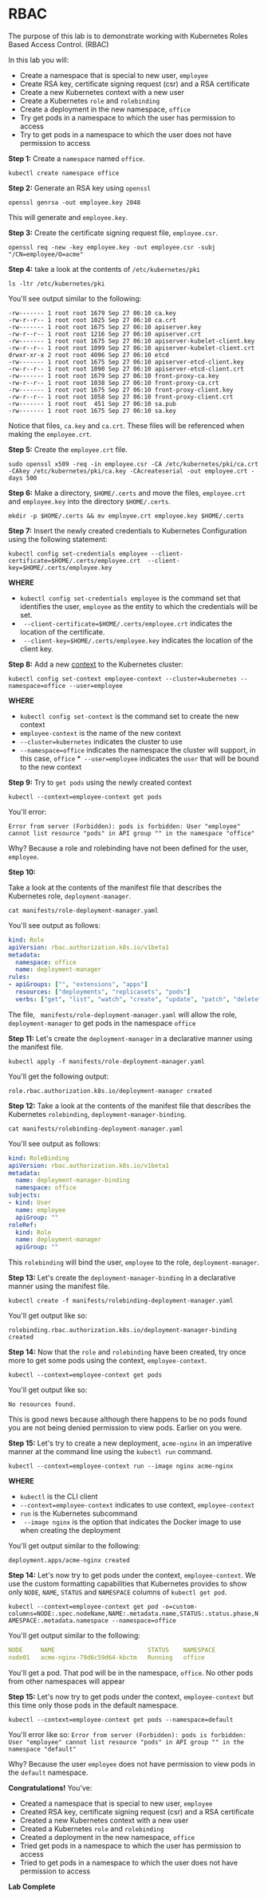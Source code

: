 # RBAC

The purpose of this lab is to demonstrate working with Kubernetes Roles Based Access Control. (RBAC)

In this lab you will:

* Create a namespace that is special to  new user, `employee`
* Create RSA key, certificate signing request (csr) and a RSA certificate
* Create a new Kubernetes context with a new user
* Create a Kubernetes `role` and `rolebinding`
* Create a deployment in the new namespace, `office`
* Try get pods in a namespace to which the user has permission to access
* Try to get pods in a namespace to which the user does not have permission to access 

**Step 1:** Create a `namespace` named `office`.

`kubectl create namespace office`

**Step 2:** Generate an RSA key using `openssl`

`openssl genrsa -out employee.key 2048`

This will generate and `employee.key`.

**Step 3:** Create the certificate signing request file, `employee.csr`.

`openssl req -new -key employee.key -out employee.csr -subj "/CN=employee/O=acme"`

**Step 4:** take a look at the contents of `/etc/kubernetes/pki`

`ls -ltr /etc/kubernetes/pki`

You'll see output similar to the following:

```text
-rw------- 1 root root 1679 Sep 27 06:10 ca.key
-rw-r--r-- 1 root root 1025 Sep 27 06:10 ca.crt
-rw------- 1 root root 1675 Sep 27 06:10 apiserver.key
-rw-r--r-- 1 root root 1216 Sep 27 06:10 apiserver.crt
-rw------- 1 root root 1675 Sep 27 06:10 apiserver-kubelet-client.key
-rw-r--r-- 1 root root 1099 Sep 27 06:10 apiserver-kubelet-client.crt
drwxr-xr-x 2 root root 4096 Sep 27 06:10 etcd
-rw------- 1 root root 1675 Sep 27 06:10 apiserver-etcd-client.key
-rw-r--r-- 1 root root 1090 Sep 27 06:10 apiserver-etcd-client.crt
-rw------- 1 root root 1679 Sep 27 06:10 front-proxy-ca.key
-rw-r--r-- 1 root root 1038 Sep 27 06:10 front-proxy-ca.crt
-rw------- 1 root root 1675 Sep 27 06:10 front-proxy-client.key
-rw-r--r-- 1 root root 1058 Sep 27 06:10 front-proxy-client.crt
-rw------- 1 root root  451 Sep 27 06:10 sa.pub
-rw------- 1 root root 1675 Sep 27 06:10 sa.key
```
Notice that files, `ca.key` and `ca.crt`. These files will be referenced when making the `employee.crt`.


**Step 5:** Create the `employee.crt` file.

`sudo openssl x509 -req -in employee.csr -CA /etc/kubernetes/pki/ca.crt -CAkey /etc/kubernetes/pki/ca.key -CAcreateserial -out employee.crt -days 500`

**Step 6:** Make a directory, `$HOME/.certs` and move the files, `employee.crt` and `employee.key` into the directory `$HOME/.certs`.

`mkdir -p $HOME/.certs && mv employee.crt employee.key $HOME/.certs`

**Step 7:** Insert the newly created credentials to Kubernetes Configuration using the following statement:

`kubectl config set-credentials employee --client-certificate=$HOME/.certs/employee.crt  --client-key=$HOME/.certs/employee.key`

**WHERE** 

* `kubectl config set-credentials employee` is the command set that identifies the user, `employee` as the entity to which the credentials will be set.
* ` --client-certificate=$HOME/.certs/employee.crt` indicates the location of the certificate.
* ` --client-key=$HOME/.certs/employee.key` indicates the location of the client key.

**Step 8:** Add a new [context](https://www.decodingdevops.com/what-is-kubernetes-context-and-kubernetes-context-tutorial/) to the Kubernetes
cluster:

`kubectl config set-context employee-context --cluster=kubernetes --namespace=office --user=employee`

**WHERE** 

* `kubectl config set-context` is the command set to create the new context
* `employee-context` is the name of the new context
* `--cluster=kubernetes` indicates the cluster to use
* `--namespace=office` indicates the namespace the cluster will support, in this case, `office`
*` --user=employee` indicates the `user` that will be bound to the new context

**Step 9:** Try to `get pods` using the newly created context

`kubectl --context=employee-context get pods`

You'll error:

`Error from server (Forbidden): pods is forbidden: User "employee" cannot list resource "pods" in API group "" in the namespace "office"`

Why? Because a role and rolebinding have not been defined for the user, `employee`.

**Step 10:**

Take a look at the contents of the manifest file that describes the Kubernetes role, `deployment-manager`.

`cat manifests/role-deployment-manager.yaml`

You'll see output as follows:

```yaml
kind: Role
apiVersion: rbac.authorization.k8s.io/v1beta1
metadata:
  namespace: office
  name: deployment-manager
rules:
- apiGroups: ["", "extensions", "apps"]
  resources: ["deployments", "replicasets", "pods"]
  verbs: ["get", "list", "watch", "create", "update", "patch", "delete"] # You can also use ["*"]
```
The file, ` manifests/role-deployment-manager.yaml` will allow the role, `deployment-manager` to get pods
in the namespace `office`

**Step 11:** Let's create the `deployment-manager` in a declarative manner using the manifest file.

`kubectl apply -f manifests/role-deployment-manager.yaml`

You'll get the following output:

`role.rbac.authorization.k8s.io/deployment-manager created`

**Step 12:** Take a look at the contents of the manifest file that describes the Kubernetes `rolebinding`, `deployment-manager-binding`.

`cat manifests/rolebinding-deployment-manager.yaml`

You'll see output as follows:

```yaml
kind: RoleBinding
apiVersion: rbac.authorization.k8s.io/v1beta1
metadata:
  name: deployment-manager-binding
  namespace: office
subjects:         
- kind: User
  name: employee
  apiGroup: ""
roleRef:
  kind: Role
  name: deployment-manager
  apiGroup: ""
```
This `rolebinding` will bind the user, `employee` to the role, `deployment-manager`.

**Step 13:** Let's create the `deployment-manager-binding` in a declarative manner using the manifest file.

`kubectl create -f manifests/rolebinding-deployment-manager.yaml`

You'll get output like so:

`rolebinding.rbac.authorization.k8s.io/deployment-manager-binding created`

**Step 14:** Now that the `role` and `rolebinding` have been created, try once more to get some
pods using the context, `employee-context`.

`kubectl --context=employee-context get pods`

You'll get output like so:

`No resources found.`

This is good news because although there happens to be no pods found you are not being denied permission
to view pods. Earlier on you were.


**Step 15:** Let's try to create a new deployment, `acme-nginx` in an imperative manner at
the command line using the `kubectl run` command.

`kubectl --context=employee-context run --image nginx acme-nginx`

**WHERE** 
* `kubectl` is the CLI client
* `--context=employee-context` indicates to use context, `employee-context`
* `run` is the Kubernetes subcommand
* ` --image nginx` is the option that indicates the Docker image to use when creating the deployment

You'll get output similar to the following:

`deployment.apps/acme-nginx created`

**Step 14:** Let's now try to get pods under the context, `employee-context`. We use the custom formatting
capabilities that Kubernetes provides to show only `NODE`, `NAME`, `STATUS` and `NAMESPACE` columns of `kubectl get pod`.

`kubectl --context=employee-context get pod -o=custom-columns=NODE:.spec.nodeName,NAME:.metadata.name,STATUS:.status.phase,NAMESPACE:.metadata.namespace --namespace=office
`

You'll get output similar to the following:

```yaml
NODE     NAME                          STATUS    NAMESPACE
node01   acme-nginx-79d6c59d64-kbctm   Running   office
```

You'll get a pod. That pod will be in the namespace, `office`. No other pods from other namespaces will appear

**Step 15:** Let's now try to get pods under the context, `employee-context` but this time only those
pods in the default namespace.

`kubectl --context=employee-context get pods --namespace=default`

You'll error  like so:
`Error from server (Forbidden): pods is forbidden: User "employee" cannot list resource "pods" in API group "" in the namespace "default"`

Why? Because the user `employee` does not have permission to view pods in the `default` namespace.

**Congratulations!** You've:

* Created a namespace that is special to  new user, `employee`
* Created RSA key, certificate signing request (csr) and a RSA certificate
* Created a new Kubernetes context with a new user
* Created a Kubernetes `role` and `rolebinding`
* Created a deployment in the new namespace, `office`
* Tried get pods in a namespace to which the user has permission to access
* Tried to get pods in a namespace to which the user does not have permission to access

**Lab Complete**

